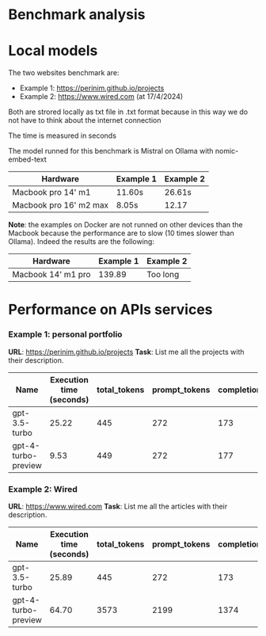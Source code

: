 # Benchmark analysis
# Local models
The two websites benchmark are:
- Example 1:  https://perinim.github.io/projects
- Example 2: https://www.wired.com (at 17/4/2024)

Both are strored locally as txt file in .txt format  because in this way we do not have to think about the internet connection

The time is measured in seconds

The model runned for this benchmark is Mistral on Ollama with nomic-embed-text

| Hardware                | Example 1 | Example 2 |
| ----------------------- | --------- | --------- |
| Macbook pro 14' m1      | 11.60s    |  26.61s   |
| Macbook pro 16' m2 max  | 8.05s     |  12.17    |

**Note**: the examples on Docker are not runned on other devices than the Macbook because the performance are to slow (10 times slower than Ollama). Indeed the results are the following:

| Hardware           | Example 1 | Example 2 |
| ------------------ | --------- | --------- |
| Macbook 14' m1 pro | 139.89    | Too long  |
# Performance on APIs services
### Example 1: personal portfolio 
**URL**: https://perinim.github.io/projects
**Task**: List me all the projects with their description.

| Name                | Execution time (seconds) | total_tokens | prompt_tokens | completion_tokens | successful_requests | total_cost_USD |
| ------------------- | ------------------------ | ------------ | ------------- | ----------------- | ------------------- | -------------- |
| gpt-3.5-turbo       | 25.22                    | 445          | 272           | 173               | 1                   | 0.000754       |
| gpt-4-turbo-preview | 9.53                     | 449          | 272           | 177               | 1                   | 0.00803        |

### Example 2: Wired
**URL**: https://www.wired.com
**Task**: List me all the articles with their description.

| Name                | Execution time (seconds) | total_tokens | prompt_tokens | completion_tokens | successful_requests | total_cost_USD |
| ------------------- | ------------------------ | ------------ | ------------- | ----------------- | ------------------- | -------------- |
| gpt-3.5-turbo       | 25.89                    | 445          | 272           | 173               | 1                   | 0.000754       |
| gpt-4-turbo-preview | 64.70                    | 3573         | 2199          | 1374              | 1                   | 0.06321        |

